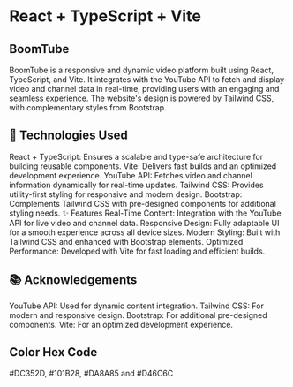 # React + TypeScript + Vite

## BoomTube

BoomTube is a responsive and dynamic video platform built using React, TypeScript, and Vite. It integrates with the YouTube API to fetch and display video and channel data in real-time, providing users with an engaging and seamless experience. The website's design is powered by Tailwind CSS, with complementary styles from Bootstrap.

## 🚀 Technologies Used

React + TypeScript: Ensures a scalable and type-safe architecture for building reusable components.
Vite: Delivers fast builds and an optimized development experience.
YouTube API: Fetches video and channel information dynamically for real-time updates.
Tailwind CSS: Provides utility-first styling for responsive and modern design.
Bootstrap: Complements Tailwind CSS with pre-designed components for additional styling needs.
✨ Features
Real-Time Content: Integration with the YouTube API for live video and channel data.
Responsive Design: Fully adaptable UI for a smooth experience across all device sizes.
Modern Styling: Built with Tailwind CSS and enhanced with Bootstrap elements.
Optimized Performance: Developed with Vite for fast loading and efficient builds.

## 📚 Acknowledgements

YouTube API: Used for dynamic content integration.
Tailwind CSS: For modern and responsive design.
Bootstrap: For additional pre-designed components.
Vite: For an optimized development experience.

## Color Hex Code

 #DC352D, #101B28, #DA8A85 and #D46C6C
